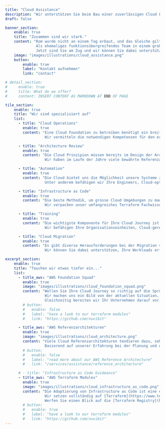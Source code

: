```yaml
---
title: "Cloud Assistance"
description: "Wir unterstützen Sie beim Bau einer zuverlässigen Cloud Foundation."
draft: false

banner_section:
    enable: true
    title: "Zusammen sind wir stark."
    content: "Rom wurde nicht an einem Tag erbaut, und das Gleiche gilt für eine zuverlässige Cloud Foundation.<br><br>
              Als ehemaliges funktionsübergreifendes Team in einem großen Schweizer Unternehmen haben wir zahlreiche Cloud Herausforderungen gemeistert.
              Jetzt sind Sie am Zug und wir können Sie dabei unterstützen!"
    image: "images/illustrations/cloud_assistance.png"
    button:
        enable: true
        label: "Kontakt aufnehmen"
        link: "contact"

# detail_section:
#     enable: true
#     title: What do we offer?
#     content: INSERT CONTENT AS MARKDOWN AT END OF PAGE

tile_section:
    enable: true
    title: "Wir sind spezialisiert auf"
    list:
      - title: "Cloud Operations"
        enable: true
        content: "Eine Cloud Foundation zu betreiben benötigt ein breites Spektrum an Fähigkeiten.<br><br>
                  Wir vermitteln die notwendigen Kompetenzen für den erfolgreichen Betrieb einer zuverlässigen und skalierbaren [Cloud Foundation](/faq/#foundation \"Was ist eine Cloud Foundation?\")."

      - title: "Architecture Review"
        enable: true
        content: "Die Cloud Prinzipien müssen bereits im Design der Architekturen beachtet werden, um Cloud Services optimal auszunutzen. <br><br>
                  Wir haben im Laufe der Jahre viele bewährte Referenzarchitekturen erarbeitet und ein scharfes Auge für Schwachstellen entwickelt."

      - title: "Automation"
        enable: true
        content: "Die Cloud bietet uns die Möglichkeit unsere Systeme zu hundert Prozent zu automatisieren.<br><br>
                  Unter anderem befähigen wir Ihre Engineers, Cloud-optimierte [CI/CD](/faq/#cicd \"Was ist CI/CD?\") Pipelines zu erstellen und zu betreiben."

      - title: "Infrastructure as Code"
        enable: true
        content: "Die beste Methodik, um grosse Cloud Umgebungen zu managen ist [Infrastructure as Code](/faq/#iac \"Was ist Infrastructure as Code?\").<br><br>
                  Wir verpacken unser umfangreiches Terraform Fachwissen in unsere Module. Wir unterstützen Sie bei der Implementation und bieten Support."

      - title: "Training"
        enable: true
        content: "Die wichtigste Komponente für Ihre Cloud Journey ist Fachwissen.<br><br>
                  Wir befähigen Ihre Organisationseinheiten, Cloud-gerechte Praktiken anzuwenden und funktionsübergreifend zu agieren."

      - title: "Cloud Migration"
        enable: true
        content: "Es gibt diverse Herausforderungen bei der Migration von bestehenden Workloads in die Cloud.<br><br>
                  Wir können Sie dabei unterstützen, Ihre Workloads erfolgreich und wirtschaftlich in die Cloud zu verlagern."

excerpt_section:
    enable: true
    title: "Tauchen wir etwas tiefer ein..."
    list:
      - title_aws: "AWS Foundation Squad"
        enable: true
        image: "images/illustrations/cloud_foundation_squad.png"
        content: "Wollen Sie Ihre Cloud Journey so richtig auf die Sprünge helfen?<br>
                  Wir machen uns ein Bild von der aktuellen Situation, sammeln die Anforderungen und stellen ein Team von Spezialisten zusammen, welches Ihnen eine massgeschneiderte Cloud Foundation in einem Bruchteil der üblichen Zeit aufbaut.
                  Gleichzeitig bereiten wir Ihr Unternehmen darauf vor, diese Cloud Foundation erfolgreich zu übernehmen."
        # button:
        #   enable: false
        #   label: "have a look to our terraform modules"
        #   link: "https://github.com/nuvibit"

      - title_aws: "AWS Referenzarchitekturen"
        enable: true
        image: "images/illustrations/cloud_architecture.png"
        content: "Viele Cloud Referenzarchitekturen tendieren dazu, sehr generisch zu sein, damit ein breites Publikum angesprochen werden kann.<br>
                  Basierend auf unserer Erfahrung bei der Planung und dem Aufbau von Cloud Landschaften haben wir mehrere unternehmenstaugliche und praxiserprobte Architektur Blueprints für AWS entwickelt."
        # button:
        #   enable: false
        #   label: "read more about our AWS Reference Architecture"
        #   link: "/services/assistance/reference_architecture"

      # - title: "Infrastructure as Code Guideance"
      - title_aws: "AWS Terraform Modules"
        enable: true
        image: "images/illustrations/cloud_infrastructure_as_code.png"
        content: "Die Adaptierung von Infrastructure as Code ist eine entscheidende Komponente, um langfristig eine stabile und skalierbare Cloud Foundation zu gewährleisten.<br>
                  Wir setzen vollständig auf [Terraform](https://www.terraform.io/intro/index.html 'Introduction to Terraform') und haben eine eigene Sammlung von Terraform Modulen entwickelt.
                  Werfen Sie einen Blick auf die [Terraform Registry](https://registry.terraform.io/namespaces/nuvibit) und nutzen Sie unsere öffentlichen Module kostenlos."
        # button:
        #   enable: true
        #   label: "have a look to our terraform modules"
        #   link: "https://github.com/nuvibit"
---
```

